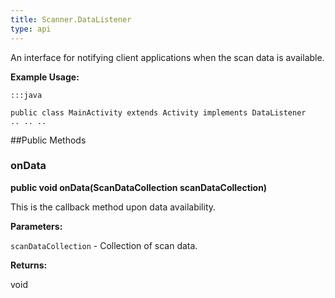 ```yaml
---
title: Scanner.DataListener
type: api
---
```



An interface for notifying client applications when the scan data is
 available.
 
 

**Example Usage:**
	
	:::java
	
	public class MainActivity extends Activity implements DataListener
	.. .. ..
	
	


##Public Methods

### onData

**public void onData(ScanDataCollection scanDataCollection)**

This is the callback method upon data availability.

**Parameters:**

`scanDataCollection` - Collection of scan data.

**Returns:**

void

